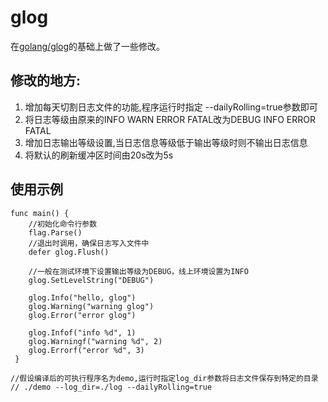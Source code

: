 glog
====

在[golang/glog](https://github.com/golang/glog)的基础上做了一些修改。

## 修改的地方:
1. 增加每天切割日志文件的功能,程序运行时指定 --dailyRolling=true参数即可
2. 将日志等级由原来的INFO WARN ERROR FATAL改为DEBUG INFO ERROR FATAL
3. 增加日志输出等级设置,当日志信息等级低于输出等级时则不输出日志信息
4. 将默认的刷新缓冲区时间由20s改为5s

## 使用示例 
```
func main() {
    //初始化命令行参数
    flag.Parse()
    //退出时调用，确保日志写入文件中
    defer glog.Flush()
    
    //一般在测试环境下设置输出等级为DEBUG，线上环境设置为INFO
    glog.SetLevelString("DEBUG") 
    
    glog.Info("hello, glog")
    glog.Warning("warning glog")
    glog.Error("error glog")
    
    glog.Infof("info %d", 1)
    glog.Warningf("warning %d", 2)
    glog.Errorf("error %d", 3)
 }
 
//假设编译后的可执行程序名为demo,运行时指定log_dir参数将日志文件保存到特定的目录
// ./demo --log_dir=./log --dailyRolling=true 
```
